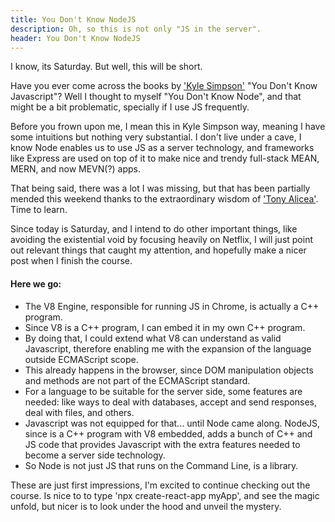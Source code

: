```yaml
---
title: You Don't Know NodeJS
description: Oh, so this is not only "JS in the server".
header: You Don't Know NodeJS
---
```

I know, its Saturday. But well, this will be short.


Have you ever come across the books by ['Kyle Simpson']("https://twitter.com/getify") "You Don't Know Javascript"? Well I thought to myself "You Don't Know Node", and that might be a bit problematic, specially if I use JS frequently. 


Before you frown upon me, I mean this in Kyle Simpson way, meaning I have some intuitions but nothing very substantial. I don't live under a cave, I know Node enables us to use JS as a server technology, and frameworks like Express are used on top of it to make nice and trendy full-stack MEAN, MERN, and now MEVN(?) apps.


That being said, there was a lot I was missing, but that has been partially mended this weekend thanks to the extraordinary wisdom of ['Tony Alicea']("https://twitter.com/AnthonyPAlicea"). Time to learn. 


Since today is Saturday, and I intend to do other important things, like avoiding the existential void by focusing heavily on Netflix, I will just point out relevant things that caught my attention, and hopefully make a nicer post when I finish the course.


#### Here we go:


* The V8 Engine, responsible for running JS in Chrome, is actually a C++ program.
* Since V8 is a C++ program, I can embed it in my own C++ program. 
* By doing that, I could extend what V8 can understand as valid Javascript, therefore enabling me with the expansion of the language outside ECMAScript scope.
* This already happens in the browser, since DOM manipulation objects and methods are not part of the ECMAScript standard.
* For a language to be suitable for the server side, some features are needed: like ways to deal with databases, accept and send responses, deal with files, and others.
* Javascript was not equipped for that... until Node came along. NodeJS, since is a C++ program with V8 embedded, adds a bunch of C++ and JS code that provides Javascript with the extra features needed to become a server side technology.
* So Node is not just JS that runs on the Command Line, is a library.


These are just first impressions, I'm excited to continue checking out the course. Is nice to to type 'npx create-react-app myApp', and see the magic unfold, but nicer is to look under the hood and unveil the mystery.